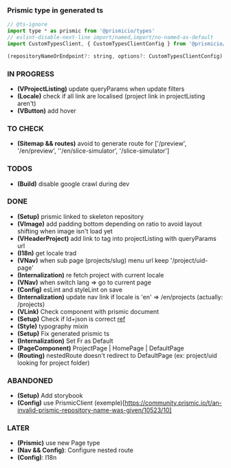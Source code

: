 ### Prismic type in generated ts

```` javascript
// @ts-ignore
import type * as prismic from '@prismicio/types'
// eslint-disable-next-line import/named,import/no-named-as-default
import CustomTypesClient, { CustomTypesClientConfig } from '@prismicio/custom-types-client/dist/index'

(repositoryNameOrEndpoint?: string, options?: CustomTypesClientConfig): typeof CustomTypesClient;
````


### IN PROGRESS
* **(VProjectListing)** update queryParams when update filters
* **(Locale)** check if all link are localised (project link in projectListing aren't)
* **(VButton)** add hover

### TO CHECK
* **(Sitemap && routes)** avoid to generate route for ['/preview', '/en/preview', ''/en/slice-simulator', '/slice-simulator']

### TODOS
* **(Build)** disable google crawl during dev

### DONE
* **(Setup)** prismic linked to skeleton repository
* **(VImage)** add padding bottom depending on ratio to avoid layout shifting when image isn't load yet
* **(VHeaderProject)** add link to tag into projectListing with queryParams url
* **(I18n)** get locale trad
* **(VNav)** when sub page (projects/slug) menu url keep '/project/uid-page'
* **(Internalization)** re fetch project with current locale
* **(VNav)** when switch lang => go to current page
* **(Config)** esLint and styleLint on save
* **(Internalization)** update nav link if locale is 'en' => /en/projects (actually: /projects)
* **(VLink)** Check component with prismic document
* **(Setup)** Check if ld+json is correct [ref](https://jsonld.com/person/)
* **(Style)** typography mixin
* **(Setup)** Fix generated prismic ts 
* **(Internalization)** Set Fr as Default
* **(PageComponent)** ProjectPage | HomePage | DefaultPage
* **(Routing)** nestedRoute doesn't redirect to DefaultPage (ex: project/uid looking for project folder)

### ABANDONED
* **(Setup)** Add storybook
* **(Config)** use PrismicClient (exemple)[https://community.prismic.io/t/an-invalid-prismic-repository-name-was-given/10523/10]

### LATER 
* **(Prismic)** use new Page type
* **(Nav && Config)**: Configure nested route
* **(Config)**: I18n
